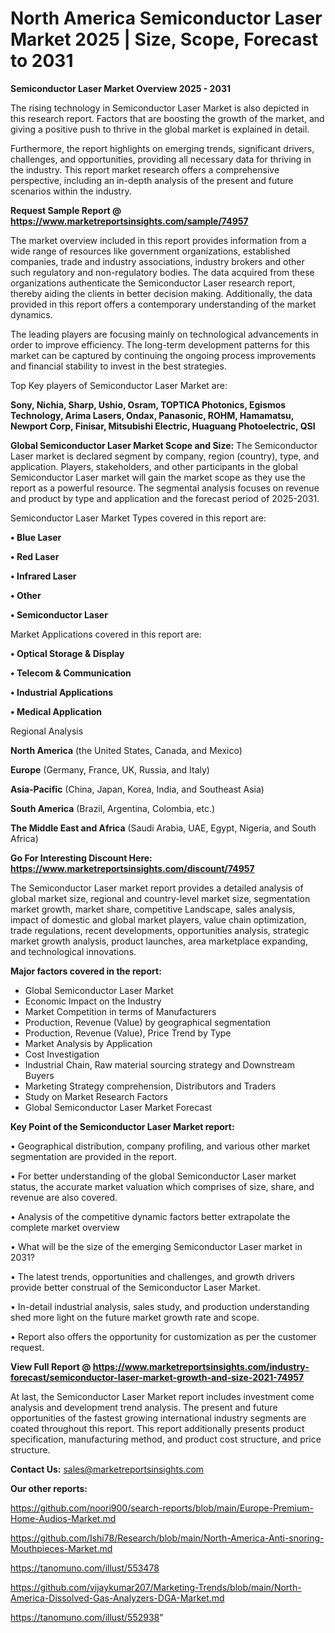 # North America Semiconductor Laser Market 2025 | Size, Scope, Forecast to 2031

<Strong> Semiconductor Laser Market Overview 2025 - 2031</strong>

The rising technology in Semiconductor Laser Market is also depicted in this research report. Factors that are boosting the growth of the market, and giving a positive push to thrive in the global market is explained in detail.

Furthermore, the report highlights on emerging trends, significant drivers, challenges, and opportunities, providing all necessary data for thriving in the industry. This report market research offers a comprehensive perspective, including an in-depth analysis of the present and future scenarios within the industry.

<strong>Request Sample Report @ <a href=https://www.marketreportsinsights.com/sample/74957>https://www.marketreportsinsights.com/sample/74957</a></strong>

The market overview included in this report provides information from a wide range of resources like government organizations, established companies, trade and industry associations, industry brokers and other such regulatory and non-regulatory bodies. The data acquired from these organizations authenticate the Semiconductor Laser research report, thereby aiding the clients in better decision making. Additionally, the data provided in this report offers a contemporary understanding of the market dynamics.

The leading players are focusing mainly on technological advancements in order to improve efficiency. The long-term development patterns for this market can be captured by continuing the ongoing process improvements and financial stability to invest in the best strategies.

Top Key players of Semiconductor Laser Market are:

<strong>Sony, Nichia, Sharp, Ushio, Osram, TOPTICA Photonics, Egismos Technology, Arima Lasers, Ondax, Panasonic, ROHM, Hamamatsu, Newport Corp, Finisar, Mitsubishi Electric, Huaguang Photoelectric, QSI</strong>

<strong><b>Global Semiconductor Laser Market Scope and Size:</b></strong>
The Semiconductor Laser market is declared segment by company, region (country), type, and application. Players, stakeholders, and other participants in the global Semiconductor Laser market will gain the market scope as they use the report as a powerful resource. The segmental analysis focuses on revenue and product by type and application and the forecast period of 2025-2031.

Semiconductor Laser Market Types covered in this report are:

<strong>• Blue Laser

• Red Laser

• Infrared Laser

• Other

• Semiconductor Laser</strong>

Market Applications covered in this report are:

<strong>• Optical Storage & Display

• Telecom & Communication

• Industrial Applications

• Medical Application</strong> 

Regional Analysis

<strong>North America</strong> (the United States, Canada, and Mexico)

<strong>Europe</strong> (Germany, France, UK, Russia, and Italy)

<strong>Asia-Pacific</strong> (China, Japan, Korea, India, and Southeast Asia)

<strong>South America</strong> (Brazil, Argentina, Colombia, etc.)

<strong>The Middle East and Africa</strong> (Saudi Arabia, UAE, Egypt, Nigeria, and South Africa)

<strong>Go For Interesting Discount Here: <a href=https://www.marketreportsinsights.com/discount/74957>https://www.marketreportsinsights.com/discount/74957</a></strong>

The Semiconductor Laser market report provides a detailed analysis of global market size, regional and country-level market size, segmentation market growth, market share, competitive Landscape, sales analysis, impact of domestic and global market players, value chain optimization, trade regulations, recent developments, opportunities analysis, strategic market growth analysis, product launches, area marketplace expanding, and technological innovations.

<strong><b>Major factors covered in the report:</b></strong>
<ul>
  <li>Global Semiconductor Laser Market </li>
  <li>Economic Impact on the Industry</li>
  <li>Market Competition in terms of Manufacturers</li>
  <li>Production, Revenue (Value) by geographical segmentation</li>
  <li>Production, Revenue (Value), Price Trend by Type</li>
  <li>Market Analysis by Application</li>
  <li>Cost Investigation</li>
  <li>Industrial Chain, Raw material sourcing strategy and Downstream Buyers</li>
  <li>Marketing Strategy comprehension, Distributors and Traders</li>
  <li>Study on Market Research Factors</li>
  <li>Global Semiconductor Laser Market Forecast</li>
</ul>

<strong><b>Key Point of the Semiconductor Laser Market report:</b></strong>

• Geographical distribution, company profiling, and various other market segmentation are provided in the report.

• For better understanding of the global Semiconductor Laser market status, the accurate market valuation which comprises of size, share, and revenue are also covered.

• Analysis of the competitive dynamic factors better extrapolate the complete market overview

• What will be the size of the emerging Semiconductor Laser market in 2031?

• The latest trends, opportunities and challenges, and growth drivers provide better construal of the Semiconductor Laser Market.

• In-detail industrial analysis, sales study, and production understanding shed more light on the future market growth rate and scope.

• Report also offers the opportunity for customization as per the customer request.

<strong><b>View Full Report @ <a href=https://www.marketreportsinsights.com/industry-forecast/semiconductor-laser-market-growth-and-size-2021-74957>https://www.marketreportsinsights.com/industry-forecast/semiconductor-laser-market-growth-and-size-2021-74957</a></b></strong>


At last, the Semiconductor Laser Market report includes investment come analysis and development trend analysis. The present and future opportunities of the fastest growing international industry segments are coated throughout this report. This report additionally presents product specification, manufacturing method, and product cost structure, and price structure.

<strong>Contact Us:</strong>
sales@marketreportsinsights.com

<strong>Our other reports:</strong>

<a href=https://github.com/noori900/search-reports/blob/main/Europe-Premium-Home-Audios-Market.md>https://github.com/noori900/search-reports/blob/main/Europe-Premium-Home-Audios-Market.md</a>

<a href=https://github.com/Ishi78/Research/blob/main/North-America-Anti-snoring-Mouthpieces-Market.md>https://github.com/Ishi78/Research/blob/main/North-America-Anti-snoring-Mouthpieces-Market.md</a>

<a href=https://tanomuno.com/illust/553478>https://tanomuno.com/illust/553478</a>

<a href=https://github.com/vijaykumar207/Marketing-Trends/blob/main/North-America-Dissolved-Gas-Analyzers-DGA-Market.md>https://github.com/vijaykumar207/Marketing-Trends/blob/main/North-America-Dissolved-Gas-Analyzers-DGA-Market.md</a>

<a href=https://tanomuno.com/illust/552938>https://tanomuno.com/illust/552938</a>"
